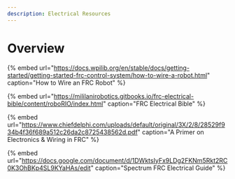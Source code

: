 ```yaml
---
description: Electrical Resources
---
```


# Overview

{% embed url="https://docs.wpilib.org/en/stable/docs/getting-started/getting-started-frc-control-system/how-to-wire-a-robot.html" caption="How to Wire an FRC Robot" %}

{% embed url="https://mililanirobotics.gitbooks.io/frc-electrical-bible/content/roboRIO/index.html" caption="FRC Electrical Bible" %}

{% embed url="https://www.chiefdelphi.com/uploads/default/original/3X/2/8/28529f934b4f36f689a512c26da2c8725438562d.pdf" caption="A Primer on Electronics & Wiring in FRC" %}

{% embed url="https://docs.google.com/document/d/1DWktsIyFx9LDg2FKNm5Rkt2RC0K3OhBKp4SL9KYaHAs/edit" caption="Spectrum FRC Electrical Guide" %}











